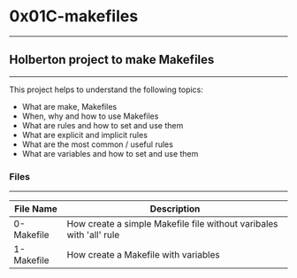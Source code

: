# 0x01C-makefiles
---

## Holberton project to make Makefiles
---
This project helps to understand the following topics:
- What are make, Makefiles
- When, why and how to use Makefiles
- What are rules and how to set and use them
- What are explicit and implicit rules
- What are the most common / useful rules
- What are variables and how to set and use them

### Files
---
File Name | Description
--- | ---
0-Makefile | How create a simple Makefile file without varibales with 'all' rule
1-Makefile | How create a Makefile with variables